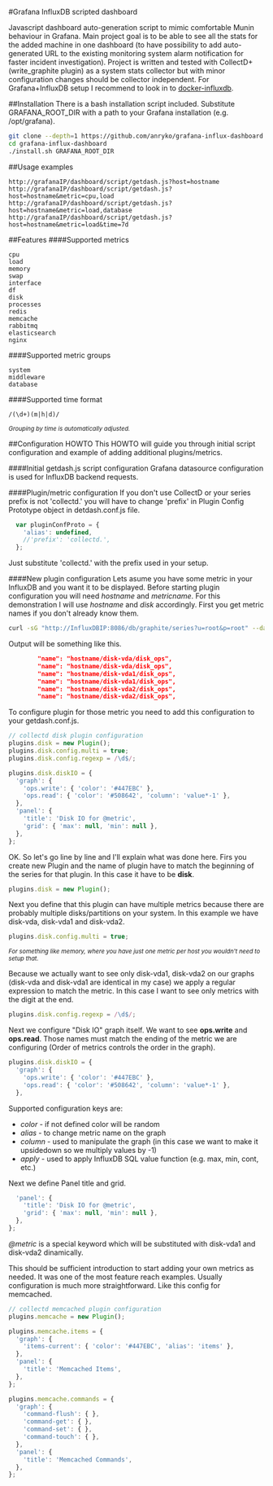 #Grafana InfluxDB scripted dashboard

Javascript dashboard auto-generation script to mimic comfortable Munin behaviour in Grafana. Main project goal is to be able to see all the stats for the added machine in one dashboard (to have possibility to add auto-generated URL to the existing monitoring system alarm notification for faster incident investigation). Project is written and tested with CollectD+(write_graphite plugin) as a system stats collector but with minor configuration changes should be collector independent. For Grafana+InfluxDB setup I recommend to look in to [docker-influxdb](https://github.com/StackPointCloud/docker-influxdb).

##Installation
There is a bash installation script included. Substitute GRAFANA_ROOT_DIR with a path to your Grafana installation (e.g. /opt/grafana).
```bash
git clone --depth=1 https://github.com/anryko/grafana-influx-dashboard.git
cd grafana-influx-dashboard
./install.sh GRAFANA_ROOT_DIR
```

##Usage examples
```
http://grafanaIP/dashboard/script/getdash.js?host=hostname
http://grafanaIP/dashboard/script/getdash.js?host=hostname&metric=cpu,load
http://grafanaIP/dashboard/script/getdash.js?host=hostname&metric=load,database
http://grafanaIP/dashboard/script/getdash.js?host=hostname&metric=load&time=7d
```

##Features
####Supported metrics
```
cpu
load
memory
swap
interface
df
disk
processes
redis
memcache
rabbitmq
elasticsearch
nginx
```
####Supported metric groups
```
system
middleware
database
```
####Supported time format
```
/(\d+)(m|h|d)/
```
<sub>_Grouping by time is automatically adjusted._</sub>


##Configuration HOWTO
This HOWTO will guide you through initial script configuration and example of adding additional plugins/metrics.

####Initial getdash.js script configuration
Grafana datasource configuration is used for InfluxDB backend requests.

####Plugin/metric configuration
If you don't use CollectD or your series prefix is not 'collectd.' you will have to change 'prefix' in Plugin Config Prototype object in detdash.conf.js file.
```javascript
  var pluginConfProto = {
    'alias': undefined,
    //'prefix': 'collectd.',
  };
```
Just substitute 'collectd.' with the prefix used in your setup.

####New plugin configuration
Lets asume you have some metric in your InfluxDB and you want it to be displayed. Before starting plugin configuration you will need *hostname* and *metricname*. For this demonstration I will use *hostname* and *disk* accordingly.
First you get metric names if you don't already know them.
```bash
curl -sG "http://InfluxDBIP:8086/db/graphite/series?u=root&p=root" --data-urlencode "q=select * from /hostname\/disk/ limit 1" | python -m json.tool | grep name | grep ops
```

Output will be something like this.
```json
        "name": "hostname/disk-vda/disk_ops",
        "name": "hostname/disk-vda/disk_ops",
        "name": "hostname/disk-vda1/disk_ops",
        "name": "hostname/disk-vda1/disk_ops",
        "name": "hostname/disk-vda2/disk_ops",
        "name": "hostname/disk-vda2/disk_ops",
```

To configure plugin for those metric you need to add this configuration to your getdash.conf.js.
```javascript
// collectd disk plugin configuration
plugins.disk = new Plugin();
plugins.disk.config.multi = true;
plugins.disk.config.regexp = /\d$/;

plugins.disk.diskIO = {
  'graph': {
    'ops.write': { 'color': '#447EBC' },
    'ops.read': { 'color': '#508642', 'column': 'value*-1' },
  },
  'panel': {
    'title': 'Disk IO for @metric',
    'grid': { 'max': null, 'min': null },
  },
};
```

OK. So let's go line by line and I'll explain what was done here. Firs you create new Plugin and the name of plugin have to match the beginning of the series for that plugin. In this case it have to be **disk**.
```javascript
plugins.disk = new Plugin();
```

Next you define that this plugin can have multiple metrics because there are probably multiple disks/partitions on your system. In this example we have disk-vda, disk-vda1 and disk-vda2.
```javascript
plugins.disk.config.multi = true;
```
<sub>_For something like memory, where you have just one metric per host you wouldn't need to setup that._</sub>

Because we actually want to see only disk-vda1, disk-vda2 on our graphs (disk-vda and disk-vda1 are identical in my case) we apply a regular expression to match the metric. In this case I want to see only metrics with the digit at the end.
```javascript
plugins.disk.config.regexp = /\d$/;
```

Next we configure "Disk IO" graph itself. We want to see **ops.write** and **ops.read**. Those names must match the ending of the metric we are configuring (Order of metrics controls the order in the graph).
```javascript
plugins.disk.diskIO = {
  'graph': {
    'ops.write': { 'color': '#447EBC' },
    'ops.read': { 'color': '#508642', 'column': 'value*-1' },
  },
```
Supported configuration keys are:

 * *color* - if not defined color will be random
 * *alias* - to change metric name on the graph
 * *column* - used to manipulate the graph (in this case we want to make it upsidedown so we multiply values by -1)
 * *apply* - used to apply InfluxDB SQL value function (e.g. max, min, cont, etc.)

Next we define Panel title and grid.
```javascript
  'panel': {
    'title': 'Disk IO for @metric',
    'grid': { 'max': null, 'min': null },
  },
};

```
*@metric* is a special keyword which will be substituted with disk-vda1 and disk-vda2 dinamically.

This should be sufficient introduction to start adding your own metrics as needed. It was one of the most feature reach examples. Usually configuration is much more straightforward. Like this config for memcached.
```javascript
// collectd memcached plugin configuration
plugins.memcache = new Plugin();

plugins.memcache.items = {
  'graph': {
    'items-current': { 'color': '#447EBC', 'alias': 'items' },
  },
  'panel': {
    'title': 'Memcached Items',
  },
};

plugins.memcache.commands = {
  'graph': {
    'command-flush': { },
    'command-get': { },
    'command-set': { },
    'command-touch': { },
  },
  'panel': {
    'title': 'Memcached Commands',
  },
};
```
